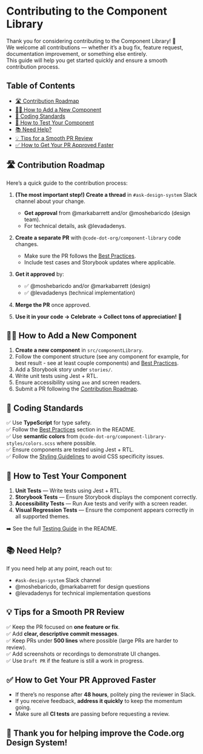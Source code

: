 # Contributing to the Component Library

Thank you for considering contributing to the Component Library! 🎉  
We welcome all contributions — whether it’s a bug fix, feature request, documentation improvement, or something else entirely.  
This guide will help you get started quickly and ensure a smooth contribution process.

## Table of Contents

- [🛣️ Contribution Roadmap](#-contribution-roadmap)
- [🧑‍💻 How to Add a New Component](#-how-to-add-a-new-component)
- [🎯 Coding Standards](#-coding-standards)
- [🧪 How to Test Your Component](#-how-to-test-your-component)
- [📚 Need Help?](#-need-help)
- [💡 Tips for a Smooth PR Review](#-tips-for-a-smooth-pr-review)
- [✅ How to Get Your PR Approved Faster](#-how-to-get-your-pr-approved-faster)

## 🛣️ Contribution Roadmap

Here’s a quick guide to the contribution process:

1. **(The most important step!) Create a thread** in `#ask-design-system` Slack channel about your change.

   - **Get approval** from @markabarrett and/or @moshebaricdo (design team).
   - For technical details, ask @levadadenys.

2. **Create a separate PR** with `@code-dot-org/component-library` code changes.

   - Make sure the PR follows the [Best Practices](./README.md/#best-practices).
   - Include test cases and Storybook updates where applicable.

3. **Get it approved** by:

   - ✅ @moshebaricdo and/or @markabarrett (design)
   - ✅ @levadadenys (technical implementation)

4. **Merge the PR** once approved.

5. **Use it in your code → Celebrate → Collect tons of appreciation!** 🎉

## 🧑‍💻 How to Add a New Component

1. **Create a new component** in `src/componentLibrary`.
2. Follow the component structure (see any component for example, for best result - see at least couple components)
   and [Best Practices](./README.md/#best-practices).
3. Add a Storybook story under `stories/`.
4. Write unit tests using Jest + RTL.
5. Ensure accessibility using `axe` and screen readers.
6. Submit a PR following the [Contribution Roadmap](#-contribution-roadmap).

## 🎯 Coding Standards

✅ Use **TypeScript** for type safety.  
✅ Follow the [Best Practices](./README.md#best-practices) section in the README.  
✅ Use **semantic colors** from `@code-dot-org/component-library-styles/colors.scss` where possible.  
✅ Ensure components are tested using Jest + RTL.  
✅ Follow the [Styling Guidelines](./README.md#styling) to avoid CSS specificity issues.

## 🧪 How to Test Your Component

1. **Unit Tests** — Write tests using Jest + RTL.
2. **Storybook Tests** — Ensure Storybook displays the component correctly.
3. **Accessibility Tests** — Run Axe tests and verify with a screen reader.
4. **Visual Regression Tests** — Ensure the component appears correctly in all supported themes.

➡️ See the full [Testing Guide](./README.md#testing) in the README.

## 📚 Need Help?

If you need help at any point, reach out to:

- `#ask-design-system` Slack channel
- @moshebaricdo, @markabarrett for design questions
- @levadadenys for technical implementation questions

## 💡 Tips for a Smooth PR Review

✅ Keep the PR focused on **one feature or fix**.  
✅ Add **clear, descriptive commit messages**.  
✅ Keep PRs under **500 lines** where possible (large PRs are harder to review).  
✅ Add screenshots or recordings to demonstrate UI changes.  
✅ Use `Draft PR` if the feature is still a work in progress.

## ✅ How to Get Your PR Approved Faster

- If there’s no response after **48 hours**, politely ping the reviewer in Slack.
- If you receive feedback, **address it quickly** to keep the momentum going.
- Make sure all **CI tests** are passing before requesting a review.

## 🙌 Thank you for helping improve the Code.org Design System!
